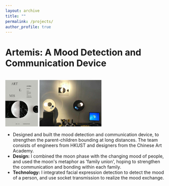 ```yaml
---
layout: archive
title: ""
permalink: /projects/
author_profile: true
---
```


Artemis: A Mood Detection and Communication Device
======
<br><img src = "\images\ielm_combine.png"
    alt = "Artrmis display"
    width = "60%" a="" 
    />

- Designed and built the mood detection and communication device, to strengthen the parent-children bounding at long distances. The team consists of engineers from HKUST and designers from the Chinese Art Academy.
- **Design:** I combined the moon phase with the changing mood of people, and used the moon's metaphor as 'family union', hoping to strengthen the communication and bonding within each family. 
- **Technology:** I integrated facial expression detection to detect the mood of a person, and use socket transmission to realize the mood exchange.

<!-- TODO:[course scraper] -->
